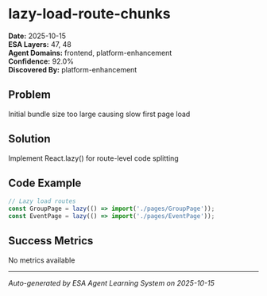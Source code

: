 # lazy-load-route-chunks

**Date:** 2025-10-15  
**ESA Layers:** 47, 48  
**Agent Domains:** frontend, platform-enhancement  
**Confidence:** 92.0%  
**Discovered By:** platform-enhancement

## Problem

Initial bundle size too large causing slow first page load

## Solution

Implement React.lazy() for route-level code splitting

## Code Example

```typescript
// Lazy load routes
const GroupPage = lazy(() => import('./pages/GroupPage'));
const EventPage = lazy(() => import('./pages/EventPage'));
```

## Success Metrics

No metrics available





---

*Auto-generated by ESA Agent Learning System on 2025-10-15*
